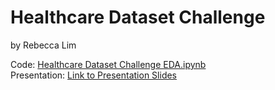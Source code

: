# Healthcare Dataset Challenge
by Rebecca Lim


Code: [Healthcare Dataset Challenge EDA.ipynb](https://github.com/rebeccalimxe/healthcare-dataset-challenge/blob/main/Healthcare%20Dataset%20Challenge%20EDA.ipynb)   
Presentation: [Link to Presentation Slides](https://docs.google.com/presentation/d/129psI7R5aOZ7ZJOSbzGqolGWJEPfhVIu96mLTawOmJo/edit?usp=sharing)
